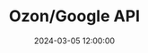 ---
layout: inner
position: left
title: 'Ozon/Google API'
date: 2024-03-05 12:00:00
categories: development
tags: Python API ETL
featured_image: '/img/posts/06_ozon_api_extractor.png'
project_link: 'https://github.com/MeowyPouncer/ozongoogle'
button_icon: 'github'
button_text: 'Project Link'
lead_text: 'Script development, data processing and formatting, uploading to Google Sheets via API'
---